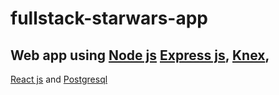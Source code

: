 # fullstack-starwars-app
## Web app using [Node js](https://nodejs.org/en/) [Express js](https://expressjs.com/), [Knex](http://knexjs.org/), 
   [React js](https://es.reactjs.org/) and [Postgresql](https://www.postgresql.org/) 

